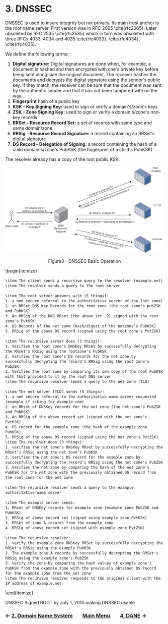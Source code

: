 # 3. DNSSEC
DNSSEC is used to insure integrity but not privacy. Its main trust anchor is the root name server. First version was in RFC 2065 \cite{rfc2065}. Later obsoleted by RFC 2535 \cite{rfc2535} which in turn was obsoleted with three RFCs 4033, 4034 and 4035 \cite{rfc4033}, \cite{rfc4034}, \cite{rfc4035}.

We define the following terms:
1. **Digital signature:** Digital signatures are done when, for example, a document is hashed and then encrypted with one's private key before being sent along side the original document. The receiver hashes the documents and decrypts the digital signature using the sender's public key. If they match, the receiver can be sure that the document was sent by the authentic sender and that it has not been tampered with on the way.
2. **Fingerprint** hash of a public key
3. **KSK - Key Signing Key:** used to sign or verify a domain's/zone's keys
4. **ZSK - Zone Signing Key:** used to sign or verify a domain's/zone's non-key records 
5. **RRSet - Resource Record Set:** a set of records with same type and same domain/zone
6. **RRSig - Resource Record Signature:** a record containing an RRSet's digital signature 
7. **DS Record - Delegation of Signing:** a record containing the hash of a child domain's/zone's PubKSK (the fingerprint of a child's PubKSK)

The resolver already has a copy of the root public KSK.

<!--- ---------------------------------------------------------------------------------------------------------------- -->
<p align="center">
  <img src="/images/dnssec-symbols.jpg" />
</p>
<p align = "center">
Figure3 - DNSSEC Basic Operation
</p>
<!--- ---------------------------------------------------------------------------------------------------------------- -->

\begin{itemize}

    \item The client sends a recursive query to the resolver (example.net)
    \item The resolver sends a query to the root server 

    \item The root server answers with (5 things):
    1. a non secure referral to the authoritative server of the (net zone)
    2. an RRSet DNS Key Records for the root zone (the root zone's pubZSK and PubKSK)
    3. An RRSig of the DNS RRset (the above set .2) signed with the root zone's PvtKSK
    4. DS Records of the net zone (hash/digest of the netzone's PubKSK) 
    5. RRSig of the above DS record (signed using the root zone's PvtZSK)

    \item The recursive server does (3 things):
    1. Verifies the root zone's DNSKey RRset by successfully decrypting the RRset's RRsig using the rootzone's PubKSK
    2. Verifies the root zone's DS records for the net zone by successfully decrypting the record's RRSig using the root zone's PubZSK
    3. Verifies the root zone by comparing its own copy of the root PubKSK with that provided to it by the root DNS server 
    \item The recursive resolver sends a query to the net zone (TLD)
    
    \item The net server (TLD) sends (5 things): 
    1. a non secure referral to the authoritative name server requested (example if asking for example.com)
    2. an RRset of DNSKey records for the net zone (the net zone's PubZSK and PubKSK)
    3. An RRSig of the above record set (signed with the net zone's PvtKSK)
    4. DS record for the example zone (the hash of the example zone PubKSK)
    5. RRSig of the above DS record (signed using the net zone's PvtZSK)
    \item The resolver does (3 things):
    1. verifies the net zone's DNSKey RRset by successfully decrypting the RRset's RRSig using the net zone's PubKSK
    2. verifies the net zone's DS record for the example zone by successfully decrypting the record's RRSig using the net zone's PubZSK 
    3. Verifies the net zone by comparing the hash of the net zone's PubKSK for the net zone with the previously obtained DS record from the root zone for the net zone  
    
    \item The recursive resolver sends a query to the example authoritative name server
    
    \item The example server sends:
    1. RRset of DNSKey records for example zone (example zone PubZSK and PubKSK)
    2. RRSig of above record set (signed using example zone PvtKSK)
    3. RRSet of zone A records from the example zone
    4. RRSig of above record set (signed with example zone PvtZSK)
    
    \item The recursive resolver: 
    1. Verify the example zone DNSKey RRSet by successfully decrypting the RRSet's RRSig using the example PubKSK. 
    2. The example zone A records by successfully decrypting the RRSet's RRSig using the example zone's PubZSK
    3. Verify the zone by comparing the hash values of example zone's PubKSK from the example zone with the previously obtained DS record for the example zone from the net zone
    \item The recursive resolver responds to the original client with the IP address of example.net
\end{itemize}

DNSSEC Signed ROOT by July 1, 2010 making DNSSEC usable 

### &#8592; [2. Domain Name System](DNS.md) &nbsp;&nbsp;&nbsp;&nbsp;&nbsp;&nbsp; [Main Menu](README.md) &nbsp;&nbsp;&nbsp;&nbsp;&nbsp;&nbsp; [4. DANE](DANE.md) &#8594;

